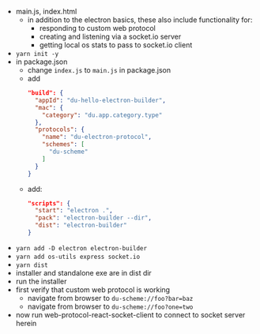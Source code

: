 
- main.js, index.html
  - in addition to the electron basics, these also include functionality for:
    - responding to custom web protocol
    - creating and listening via a socket.io server
    - getting local os stats to pass to socket.io client
- `yarn init -y`
- in package.json
  - change `index.js` to `main.js` in package.json
  - add
    ```json
    "build": {
      "appId": "du-hello-electron-builder",
      "mac": {
        "category": "du.app.category.type"
      },
      "protocols": {
        "name": "du-electron-protocol",
        "schemes": [
          "du-scheme"
        ]
      }
    }
    ```
  - add:
    ```json
    "scripts": {
      "start": "electron .",
      "pack": "electron-builder --dir",
      "dist": "electron-builder"
    }
    ```
- `yarn add -D electron electron-builder`
- `yarn add os-utils express socket.io`
- `yarn dist`
- installer and standalone exe are in dist dir
- run the installer
- first verify that custom web protocol is working
    - navigate from browser to `du-scheme://foo?bar=baz`
    - navigate from browser to `du-scheme://foo?one=two`
- now run web-protocol-react-socket-client to connect to socket server herein